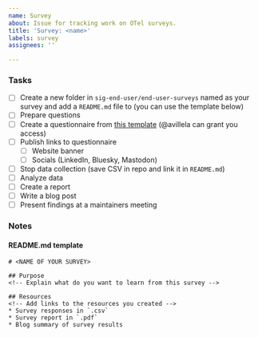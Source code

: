 ```yaml
---
name: Survey
about: Issue for tracking work on OTel surveys. 
title: 'Survey: <name>'
labels: survey
assignees: ''

---
```

<!-- Please remember to change the title of this issue – change <name> to the name of your survey. -->

### Tasks
- [ ] Create a new folder in `sig-end-user/end-user-surveys` named as your survey and add a `README.md` file to (you can use the template below)
- [ ] Prepare questions
- [ ] Create a questionnaire from [this template](https://docs.google.com/forms/d/1NsOBVcajq3tm4wDrZTt-5bEG5pR3YfK2yccFGVqVzWI/edit) (@avillela can grant you access)
- [ ] Publish links to questionnaire
   - [ ] Website banner
   - [ ] Socials (LinkedIn, Bluesky, Mastodon)
- [ ] Stop data collection (save CSV in repo and link it in `README.md`)
- [ ] Analyze data
- [ ] Create a report
- [ ] Write a blog post
- [ ] Present findings at a maintainers meeting

### Notes
#### README.md template
```
# <NAME OF YOUR SURVEY>

## Purpose
<!-- Explain what do you want to learn from this survey -->

## Resources
<!-- Add links to the resources you created -->
* Survey responses in `.csv`
* Survey report in `.pdf`
* Blog summary of survey results
```
